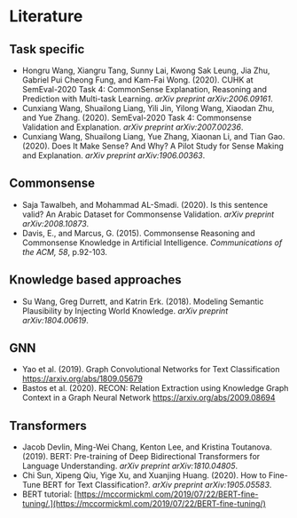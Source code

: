 # Literature

## Task specific
- Hongru Wang, Xiangru Tang, Sunny Lai, Kwong Sak Leung, Jia Zhu, Gabriel Pui Cheong Fung, and Kam-Fai Wong. (2020). CUHK at SemEval-2020 Task 4: CommonSense Explanation, Reasoning and Prediction with Multi-task Learning. *arXiv preprint arXiv:2006.09161*.
- Cunxiang Wang, Shuailong Liang, Yili Jin, Yilong Wang, Xiaodan Zhu, and Yue Zhang. (2020). SemEval-2020 Task 4: Commonsense Validation and Explanation. *arXiv preprint arXiv:2007.00236*.
- Cunxiang Wang, Shuailong Liang, Yue Zhang, Xiaonan Li, and Tian Gao. (2020). Does It Make Sense? And Why? A Pilot Study for Sense Making and Explanation. *arXiv preprint arXiv:1906.00363*.

## Commonsense
- Saja Tawalbeh, and Mohammad AL-Smadi. (2020). Is this sentence valid? An Arabic Dataset for Commonsense Validation. *arXiv preprint arXiv:2008.10873*.
- Davis, E., and Marcus, G. (2015). Commonsense Reasoning and Commonsense Knowledge in Artificial Intelligence. *Communications of the ACM, 58*, p.92-103.

## Knowledge based approaches
- Su Wang, Greg Durrett, and Katrin Erk. (2018). Modeling Semantic Plausibility by Injecting World Knowledge. *arXiv preprint arXiv:1804.00619*.

## GNN
- Yao et al. (2019). Graph Convolutional Networks for Text Classification https://arxiv.org/abs/1809.05679
- Bastos et al. (2020). RECON: Relation Extraction using Knowledge Graph Context in a Graph Neural Network https://arxiv.org/abs/2009.08694

## Transformers
- Jacob Devlin, Ming-Wei Chang, Kenton Lee, and Kristina Toutanova. (2019). BERT: Pre-training of Deep Bidirectional Transformers for Language Understanding. *arXiv preprint arXiv:1810.04805*.
- Chi Sun, Xipeng Qiu, Yige Xu, and Xuanjing Huang. (2020). How to Fine-Tune BERT for Text Classification?. *arXiv preprint arXiv:1905.05583*.
- BERT tutorial: [https://mccormickml.com/2019/07/22/BERT-fine-tuning/.](https://mccormickml.com/2019/07/22/BERT-fine-tuning/)
